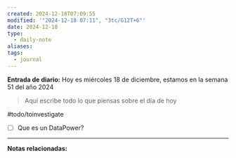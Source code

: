 ```yaml
---
created: 2024-12-18T07:09:55
modified: '"2024-12-18 07:11", "3tc/G12T+6"'
date: 2024-12-18
type:
  - daily-note
aliases: 
tags:
  - journal
---
```

**Entrada de diario:** 
Hoy es miércoles 18 de diciembre, estamos en la semana 51 del año 2024

> Aquí escribe todo lo que piensas sobre el día de hoy

#todo/toinvestigate
- [ ] Que es un DataPower?


----
**Notas relacionadas:**